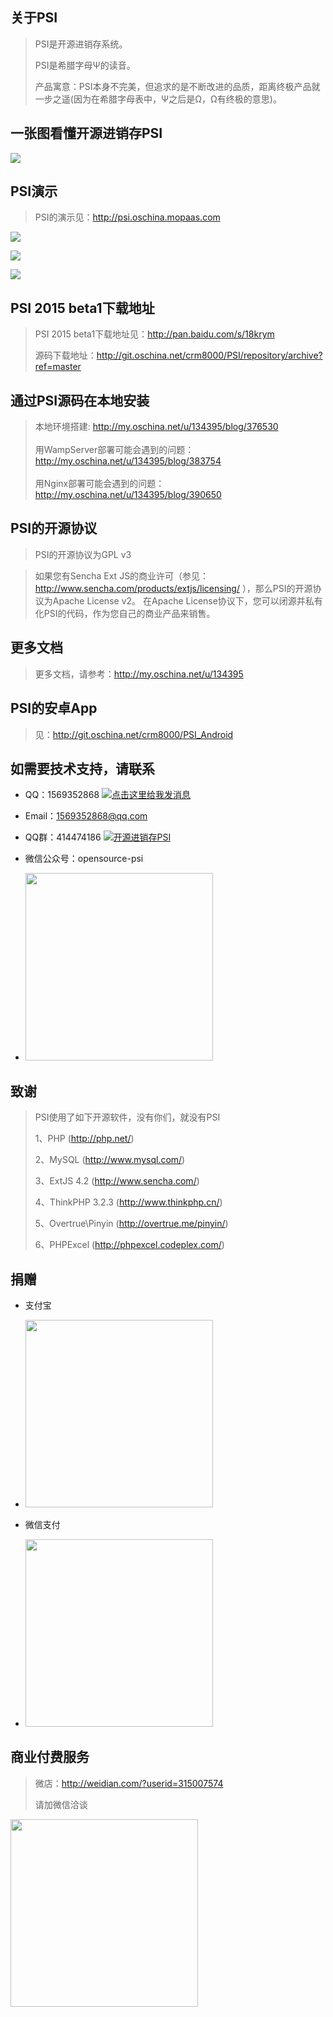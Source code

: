 关于PSI
-------------
>PSI是开源进销存系统。
>
>PSI是希腊字母Ψ的读音。
>
>产品寓意：PSI本身不完美，但追求的是不断改进的品质，距离终极产品就一步之遥(因为在希腊字母表中，Ψ之后是Ω，Ω有终极的意思)。

一张图看懂开源进销存PSI
-------------
<p>
    <img src="http://static.oschina.net/uploads/space/2015/0306/111629_RuyO_134395.jpg"/>
</p>

PSI演示
-------------
>PSI的演示见：<a href = 'http://psi.oschina.mopaas.com' target = '_blank'>http://psi.oschina.mopaas.com</a>

<p>
    <img src="http://static.oschina.net/uploads/space/2015/0302/215537_vaAs_134395.jpg"/>
</p>
<p>
    <img src="http://static.oschina.net/uploads/space/2015/0302/215556_Szez_134395.jpg"/>
</p>
<p>
    <img src="http://static.oschina.net/uploads/space/2015/0302/215612_fu1s_134395.jpg"/>
</p>

PSI 2015 beta1下载地址
-------------
>PSI 2015 beta1下载地址见：http://pan.baidu.com/s/18krym
>
>源码下载地址：http://git.oschina.net/crm8000/PSI/repository/archive?ref=master

通过PSI源码在本地安装
-------------
> 本地环境搭建: http://my.oschina.net/u/134395/blog/376530
> <br /> <br />
> 用WampServer部署可能会遇到的问题：http://my.oschina.net/u/134395/blog/383754
> <br /> <br />
> 用Nginx部署可能会遇到的问题：http://my.oschina.net/u/134395/blog/390650

PSI的开源协议
-------------
>PSI的开源协议为GPL v3

>如果您有Sencha Ext JS的商业许可（参见： http://www.sencha.com/products/extjs/licensing/ ），那么PSI的开源协议为Apache License v2。
>在Apache License协议下，您可以闭源并私有化PSI的代码，作为您自己的商业产品来销售。

更多文档
-------------
> 更多文档，请参考：http://my.oschina.net/u/134395

PSI的安卓App
-------------
> 见：http://git.oschina.net/crm8000/PSI_Android


如需要技术支持，请联系
-------------
- QQ：1569352868
 <a target="_blank" href="http://wpa.qq.com/msgrd?v=3&uin=1569352868&site=qq&menu=yes"><img border="0" src="http://wpa.qq.com/pa?p=2:1569352868:51" alt="点击这里给我发消息" title="点击这里给我发消息"/></a>

- Email：1569352868@qq.com

- QQ群：414474186
 <a target="_blank" href="http://shang.qq.com/wpa/qunwpa?idkey=64808ce24f2a3186ccb1f37aad9ed591bcc4fb257d09749753aca98c6c73e400"><img border="0" src="http://pub.idqqimg.com/wpa/images/group.png" alt="开源进销存PSI" title="开源进销存PSI"></a>

- 微信公众号：opensource-psi
- <img src="http://static.oschina.net/uploads/space/2015/0331/084326_fzIx_134395.jpg" height="300" width="300">

致谢
-------------
>PSI使用了如下开源软件，没有你们，就没有PSI
> 
>1、PHP (http://php.net/)
>
>2、MySQL (http://www.mysql.com/)
>
>3、ExtJS 4.2 (http://www.sencha.com/)
>
>4、ThinkPHP 3.2.3 (http://www.thinkphp.cn/)
>
>5、Overtrue\Pinyin (http://overtrue.me/pinyin/)
>
>6、PHPExcel (http://phpexcel.codeplex.com/)

捐赠
-------------
- 支付宝
- <img src="http://static.oschina.net/uploads/space/2015/0223/220628_NiUJ_134395.jpg" height="300" width="300">

- 微信支付
- <img src="http://static.oschina.net/uploads/space/2015/0221/215715_jA8D_134395.jpg" height="300" width="300">

商业付费服务
-------------
>微店：http://weidian.com/?userid=315007574
>
>请加微信洽谈
<p>
<img src="http://static.oschina.net/uploads/space/2015/0220/171355_VdiS_134395.png" height="300" width="300">